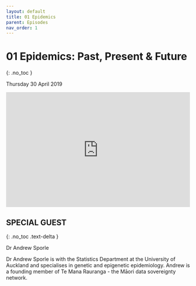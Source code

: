 ```yaml
---
layout: default
title: 01 Epidemics
parent: Episodes
nav_order: 1
---
```


# 01 Epidemics: Past, Present & Future
{: .no_toc }

Thursday 30 April 2019

<iframe width="100%" height="315" src="https://www.youtube.com/embed/yqWX86uT5jM" frameborder="0" allow="accelerometer; autoplay; encrypted-media; gyroscope; picture-in-picture" allowfullscreen></iframe>

## SPECIAL GUEST
{: .no_toc .text-delta }

Dr Andrew Sporle

Dr Andrew Sporle is with the Statistics Department at the University of Auckland and specialises in genetic and epigenetic epidemiology. Andrew is a founding member of Te Mana Rauranga - the Māori data sovereignty network.

